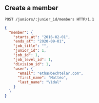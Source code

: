 ## Create a member

```http
POST /juniors/:junior_id/members HTTP/1.1
```

```json
{
  "member": {
    "starts_at": "2016-02-01",
    "ends_at": "2020-09-01",
    "job_title": "",
    "junior_id": 1,
    "job_id": 1,
    "job_level_id": 1,
    "division_id": 1,
    "user": {
      "email": "etha@bechtelar.com",
      "first_name": "Mattéo",
      "last_name": "Vidal"
    }
  }
}
```

<aside class="notice">

</aside>
